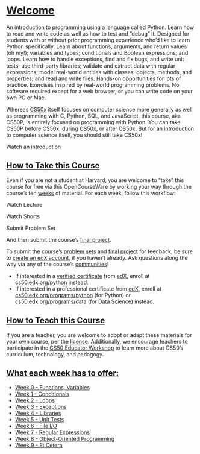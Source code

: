 # [Welcome](https://cs50.harvard.edu/python/2022/#welcome)

An introduction to programming using a language called Python. Learn how to read and write code as well as how to test and “debug” it. Designed for students with or without prior programming experience who’d like to learn Python specifically. Learn about functions, arguments, and return values (oh my!); variables and types; conditionals and Boolean expressions; and loops. Learn how to handle exceptions, find and fix bugs, and write unit tests; use third-party libraries; validate and extract data with regular expressions; model real-world entities with classes, objects, methods, and properties; and read and write files. Hands-on opportunities for lots of practice. Exercises inspired by real-world programming problems. No software required except for a web browser, or you can write code on your own PC or Mac.

Whereas [CS50x](https://cs50.harvard.edu/x) itself focuses on computer science more generally as well as programming with C, Python, SQL, and JavaScript, this course, aka CS50P, is entirely focused on programming with Python. You can take CS50P before CS50x, during CS50x, or after CS50x. But for an introduction to computer science itself, you should still take CS50x!

Watch an introduction

## [How to Take this Course](https://cs50.harvard.edu/python/2022/#how-to-take-this-course)

Even if you are not a student at Harvard, you are welcome to “take” this course for free via this OpenCourseWare by working your way through the course’s ten [weeks](https://cs50.harvard.edu/python/2022/weeks/) of material. For each week, follow this workflow:

Watch Lecture

Watch Shorts

Submit Problem Set

And then submit the course’s [final project](https://cs50.harvard.edu/python/2022/project/).

To submit the course’s [problem sets](https://cs50.harvard.edu/python/2022/psets/) and [final project](https://cs50.harvard.edu/python/2022/project/) for feedback, be sure to [create an edX account](https://courses.edx.org/register), if you haven’t already. Ask questions along the way via any of the course’s [communities](https://cs50.harvard.edu/python/2022/communities/)!

-   If interested in a [verified certificate](https://www.edx.org/verified-certificate) from [edX](https://www.edx.org/), enroll at [cs50.edx.org/python](https://cs50.edx.org/python) instead.
-   If interested in a professional certificate from [edX](https://www.edx.org/), enroll at [cs50.edx.org/programs/python](https://cs50.edx.org/programs/python) (for Python) or [cs50.edx.org/programs/data](https://cs50.edx.org/programs/data) (for Data Science) instead.

## [How to Teach this Course](https://cs50.harvard.edu/python/2022/#how-to-teach-this-course)

If you are a teacher, you are welcome to adopt or adapt these materials for your own course, per the [license](https://cs50.harvard.edu/python/2022/license/). Additionally, we encourage teachers to participate in the [CS50 Educator Workshop](https://cs50.harvard.edu/workshop) to learn more about CS50’s curriculum, technology, and pedagogy.


## [What each week has to offer:](https://cs50.harvard.edu/python/2022/)
-   [Week 0 - Functions, Variables](https://cs50.harvard.edu/python/2022/weeks/0/)
-   [Week 1 - Conditionals](https://cs50.harvard.edu/python/2022/weeks/1/)
-   [Week 2 - Loops](https://cs50.harvard.edu/python/2022/weeks/2/)
-   [Week 3 - Exceptions](https://cs50.harvard.edu/python/2022/weeks/3/)
-   [Week 4 - Libraries](https://cs50.harvard.edu/python/2022/weeks/4/)
-   [Week 5 - Unit Tests](https://cs50.harvard.edu/python/2022/weeks/5/)
-   [Week 6 - File I/O](https://cs50.harvard.edu/python/2022/weeks/6/)
-   [Week 7 - Regular Expressions](https://cs50.harvard.edu/python/2022/weeks/7/)
-   [Week 8 - Object-Oriented Programming](https://cs50.harvard.edu/python/2022/weeks/8/)
-   [Week 9 - Et Cetera](https://cs50.harvard.edu/python/2022/weeks/9/)